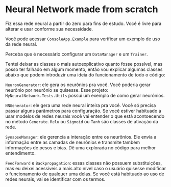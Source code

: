 # Neural Network made from scratch

Fiz essa rede neural a partir do zero para fins de estudo. Você é livre para alterar e usar conforme sua necessidade. 

Você pode acessar ```ConsoleApp.Example``` para verificar um exemplo de uso da rede neural. 

Perceba que é necessário configurar um ```DataManager``` e um ```Trainer```. 

Tentei deixar as classes o mais autoexplicativo quanto fosse possível, mas posso ter falhado em algum momento, então vou explicar algumas classes abaixo que podem introduzir uma ideia do funcionamento de todo o código:

```NeuronGenerator```: ele gera os neurônios pra você. Você poderia gerar neurônio por neurônio se quisesse. Esse projeto: ```MyNeuralNetwork.Tests.Utils``` possui um exemplo de como gerar neurônios. 

```NNGenerator```: ele gera uma rede neural inteira pra você. Você só precisa passar alguns parâmetros para configuração. Se você estiver habituado a usar modelos de redes neurais você vai entender o que está acontoecendo no método ```Generate```. ```Relu``` ou ```Sigmoid``` ou ```Tanh``` são classes de ativação da rede. 

```SynapseManager```: ele gerencia a interação entre os neurônios. Ele envia a informação entre as camadas de neurônios e transmite também informações de pesos e bias. Dê uma explorada no código para melhor entendimento. 

```FeedForward``` e ```Backpropagation```: essas classes não possuem substituições, mas eu deixei acessíveis a mais alto nível caso o usuário quisesse modificar o funcionamento de qualquer uma delas. Se você está habituado ao uso de redes neurais, vai se identificar com os termos. 